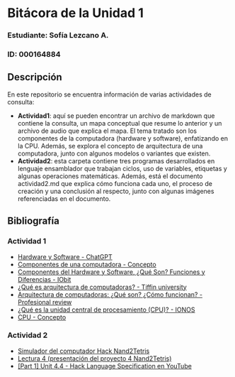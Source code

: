 # Bitácora de la Unidad 1
### Estudiante: Sofía Lezcano A.
### ID: 000164884

## Descripción
En este repositorio se encuentra información de varias actividades de consulta:
- **Actividad1**: aquí se pueden encontrar un archivo de markdown que contiene la consulta, un mapa conceptual que resume lo anterior y un archivo de audio que explica el mapa. El tema tratado son los componentes de la computadora (hardware y software), enfatizando en la CPU. Además, se explora el concepto de arquitectura de una computadora, junto con algunos modelos o variantes que existen.
- **Actividad2**: esta carpeta contiene tres programas desarrollados en lenguaje ensamblador que trabajan ciclos, uso de variables, etiquetas y algunas operaciones matemáticas. Además, está el documento actividad2.md que explica cómo funciona cada uno, el proceso de creación y una conclusión al respecto, junto con algunas imágenes referenciadas en el documento.

## Bibliografía

### Actividad 1
- [Hardware y Software - ChatGPT](https://chatgpt.com/share/36773243-bc47-45ba-a2d4-c711510891e6)
- [Componentes de una computadora - Concepto](https://concepto.de/componentes-de-una-computadora/#ixzz8giwZ9LMA)
- [Componentes del Hardware y Software, ¿Qué Son? Funciones y Diferencias - IObit](https://blog.iobit.com/es/componentes-del-hardware-y-software-494)
- [¿Qué es arquitectura de computadoras? - Tiffin university](https://global.tiffin.edu/blog/que-es-arquitectura-de-computadoras)
- [Arquitectura de computadoras: ¿Qué son? ¿Cómo funcionan? - Profesional review](https://www.profesionalreview.com/2022/10/01/arquitectura-de-computadoras/)
- [¿Qué es la unidad central de procesamiento (CPU)? - IONOS](https://www.ionos.com/es-us/digitalguide/servidores/know-how/cpu/)
- [CPU - Concepto](https://concepto.de/cpu/#ixzz8gizgDZXv)

### Actividad 2
- [Simulador del computador Hack Nand2Tetris](https://nand2tetris.github.io/web-ide/cpu)
- [Lectura 4 (presentación del proyecto 4 Nand2Tetris)](https://drive.google.com/file/d/1HxjPmIZkFHl-BVW3qoz8eD9dqEuEyuBI/view)
- [[Part 1] Unit 4.4 - Hack Language Specification en YouTube](https://www.youtube.com/watch?v=Iw97932rzqU&list=PLrDd_kMiAuNmSb-CKWQqq9oBFN_KNMTaI&index=30)